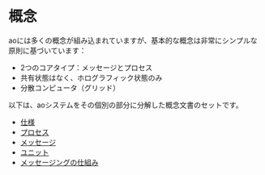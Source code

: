 # 概念

aoには多くの概念が組み込まれていますが、基本的な概念は非常にシンプルな原則に基づいています：

- 2つのコアタイプ：メッセージとプロセス
- 共有状態はなく、ホログラフィック状態のみ
- 分散コンピュータ（グリッド）

以下は、aoシステムをその個別の部分に分解した概念文書のセットです。

- [仕様](specs)
- [プロセス](processes)
- [メッセージ](messages)
- [ユニット](units)
- [メッセージングの仕組み](how-it-works)
